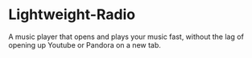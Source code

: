 # Lightweight-Radio
A music player that opens and plays your music fast, without the lag of opening up Youtube or Pandora on a new tab.
